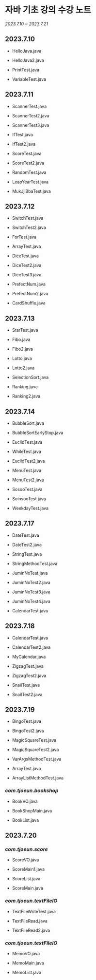 # 자바 기초 강의 수강 노트
*2023.7.10 ~ 2023.7.21*

## 2023.7.10

* HelloJava.java

* HelloJava2.java

* PrintTest.java

* VariableTest.java

## 2023.7.11

* ScannerTest.java

* ScannerTest2.java

* ScannerTest3.java

* IfTest.java

* IfTest2.java

* ScoreTest.java

* ScoreTest2.java

* RandomTest.java

* LeapYearTest.java

* MukJjiBbaTest.java

## 2023.7.12

* SwitchTest.java

* SwitchTest2.java

* ForTest.java

* ArrayTest.java

* DiceTest.java

* DiceTest2.java

* DiceTest3.java

* PrefectNum.java

* PrefectNum2.java

* CardShuffle.java

## 2023.7.13

* StarTest.java

* Fibo.java

* Fibo2.java

* Lotto.java

* Lotto2.java

* SelectionSort.java

* Ranking.java

* Ranking2.java

## 2023.7.14

* BubbleSort.java

* BubbleSortEarlyStop.java

* EuclidTest.java

* WhileTest.java

* EuclidTest2.java

* MenuTest.java

* MenuTest2.java

* SosooTest.java

* SoinsooTest.java

* WeekdayTest.java

## 2023.7.17

* DateTest.java

* DateTest2.java

* StringTest.java

* StringMethodTest.java

* JuminNoTest.java

* JuminNoTest2.java

* JuminNoTest3.java

* JuminNoTest4.java

* CalendarTest.java

## 2023.7.18

* CalendarTest.java

* CalendarTest2.java

* MyCalendar.java

* ZigzagTest.java

* ZigzagTest2.java

* SnailTest.java

* SnailTest2.java

## 2023.7.19

* BingoTest.java

* BingoTest2.java

* MagicSquareTest.java

* MagicSquareTest2.java

* VarArgsMethodTest.java

* ArrayTest.java

* ArrayListMethodTest.java

### *com.tjoeun.bookshop*

* BookVO.java

* BookShopMain.java

* BookList.java

## 2023.7.20

### *com.tjoeun.score*

* ScoreVO.java

* ScoreMain1.java

* ScoreList.java

* ScoreMain.java

### *com.tjoeun.textFileIO*

* TextFileWriteTest.java

* TextFileRead.java

* TextFileRead2.java

### *com.tjoeun.textFileIO*

* MemoVO.java

* MemoMain.java

* MemoList.java
